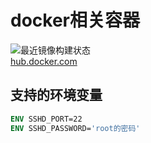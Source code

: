 

# docker相关容器

![最近镜像构建状态](https://github.com/aogg/dockerfiles/workflows/docker-构建和提交docker/badge.svg)  
[hub.docker.com](https://hub.docker.com/repository/docker/adockero/docker)

## 支持的环境变量
```Dockerfile
ENV SSHD_PORT=22
ENV SSHD_PASSWORD='root的密码'
```


